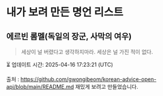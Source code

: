 # 내가 보려 만든 명언 리스트

##  에르빈 롬멜(독일의 장군, 사막의 여우)
> 세상이 널 버렸다고 생각하지마라. 세상은 널 가진 적이 없다.


⏳ 업데이트 시간: 2025-04-16 17:23:21 (UTC)

출처 : https://github.com/gwongibeom/korean-advice-open-api/blob/main/README.md
재밌게 보려고 만들었습니다.
